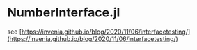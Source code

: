 # NumberInterface.jl

see [https://invenia.github.io/blog/2020/11/06/interfacetesting/](https://invenia.github.io/blog/2020/11/06/interfacetesting/)
